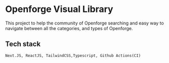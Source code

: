 # Openforge Visual Library

This project to help the community of Openforge searching and easy way to navigate between all the categories, and types of Openforge.


## Tech stack

`Next.JS, ReactJS, TailwindCSS,Typescript, Github Actions(CI)`

